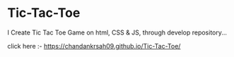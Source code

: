 # Tic-Tac-Toe
I Create Tic Tac Toe Game on html, CSS &amp; JS, through develop repository...

click here :- https://chandankrsah09.github.io/Tic-Tac-Toe/


